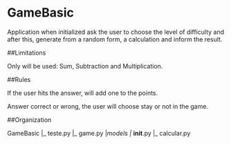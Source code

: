 # GameBasic

Application when initialized ask the user to choose the level of difficulty and after this, generate from a random form, a calculation and inform the result. 

##Limitations 

Only will be used: Sum, Subtraction and Multiplication.

##Rules 

If the user hits the answer, will add one to the points.

Answer correct or wrong, the user will choose stay or not in the game. 

##Organization 

GameBasic
	|_ teste.py
	|_ game.py
	|_models
		|_ __init__.py
		|_ calcular.py

